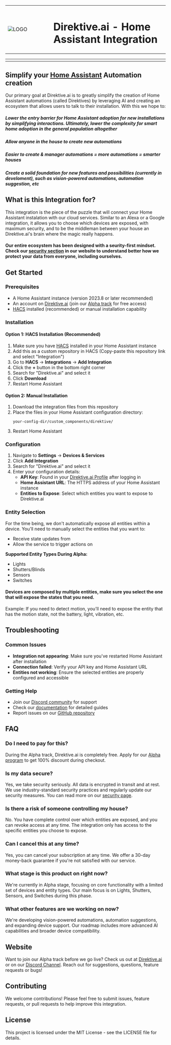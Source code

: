<table>
  <tr>
    <td width="127"><img src="https://cdn.discordapp.com/icons/1397167613506748468/3647df6e0f15b5322003ce556a809e7a.png?size=160&quality=lossless" alt="LOGO" ></td>
    <td><h1>Direktive.ai - Home Assistant Integration</h1></td>
  </tr>
</table>
<table>
  <tr>
    <td width="250">
      <a aria-label="@DIREKTIVE-AI/HA-INTEGRATION" href="https://github.com/Direktive-ai/direktive-ha-integration" width="250">
        <img alt="" src="https://img.shields.io/badge/DIREKTIVE--AI/INTEGRATION-V0.9.0-blue?style=for-the-badge&labelColor=10131a&color=1EAEDB" align="center">
      </a>
    </td>
    <td width="250">
      <a aria-label="@DIREKTIVE-AI/HA-LOVELACE" href="https://github.com/Direktive-ai/direktive-ha-lovlace">
        <img alt="" src="https://img.shields.io/badge/DIREKTIVE--AI/LOVELACE-V0.9.0-blue?style=for-the-badge&labelColor=10131a&color=1EAEDB" align="center">
      </a>
    </td>
    <td width="210">
      <a aria-label="Join the community on Discord" href="https://discord.gg/4M4ARJhz">
        <img alt="" src="https://img.shields.io/badge/Join%20the%20Discord-blueviolet.svg?style=for-the-badge&labelColor=10131a&logo=Discord&logoWidth=20&color=9b87f5" align="center">
      </a>
    </td>
  </tr>
</table>

## Simplify your [Home Assistant](https://www.home-assistant.io/) Automation creation
Our primary goal at Direktive.ai is to greatly simplify the creation of Home Assistant automations (called Direktives) by leveraging AI and creating an ecosystem that allows users to talk to their installation. With this we hope to:

##### Lower the entry barrier for Home Assistant adoption for new installations by simplifying interactions. Ultimately, lower the complexity for smart home adoption in the general population altogether

##### Allow anyone in the house to create new automations

##### Easier to create & manager automations = more automations = smarter houses

##### Create a solid foundation for new features and possibilities (currently in develoment), such as vision-powered automations, automation suggestion, etc

## What is this Integration for?
This integration is the piece of the puzzle that will connect your Home Assistant instalation with our cloud services. Similar to an Alexa or a Google integration, it allows you to choose which devices are exposed, with maximum security, and to be the middleman between your house an Direktive.ai's brain where the magic really happens.

#### Our entire ecosystem has been designed with a seurity-first mindset. Check our <a href="https://direktive.ai/security">security section</a> in our website to understand better how we protect your data from everyone, including ourselves.

## Get Started

### Prerequisites
- A Home Assistant instance (version 2023.8 or later recommended)
- An account on [Direktive.ai](https://direktive.ai) (join our [Alpha track](https://direktive.ai/apply-for-alpha) for free access)
- [HACS](https://hacs.xyz/) installed (recommended) or manual installation capability

### Installation

#### Option 1: HACS Installation (Recommended)
1. Make sure you have [HACS](https://hacs.xyz/) installed in your Home Assistant instance
2. Add this as a custom repository in HACS (Copy-paste this repository link and select "Integration")
3. Go to **HACS** → **Integrations** → **Add Integration**
4. Click the **+** button in the bottom right corner
5. Search for "Direktive.ai" and select it
6. Click **Download**
7. Restart Home Assistant

#### Option 2: Manual Installation
1. Download the integration files from this repository
2. Place the files in your Home Assistant configuration directory:
   ```
   your-config-dir/custom_components/direktive/
   ```
3. Restart Home Assistant

### Configuration

1. Navigate to **Settings** → **Devices & Services**
2. Click **Add Integration**
3. Search for "Direktive.ai" and select it
4. Enter your configuration details:
   - **API Key**: Found in your [Direktive.ai Profile](https://direktive.ai/profile) after logging in
   - **Home Assistant URL**: The HTTPS address of your Home Assistant instance
   - **Entities to Expose**: Select which entities you want to expose to Direktive.ai

### Entity Selection
For the time being, we don't automatically expose all entities within a device. You'll need to manually select the entities that you want to:
- Receive state updates from
- Allow the service to trigger actions on

**Supported Entity Types During Alpha:**
- Lights
- Shutters/Blinds
- Sensors
- Switches

#### Devices are composed by multiple entities, make sure you select the one that will expose the states that you need.
Example: If you need to detect motion, you'll need to expose the entity that has the motion state, not the battery, light, vibration, etc.


## Troubleshooting

### Common Issues
- **Integration not appearing**: Make sure you've restarted Home Assistant after installation
- **Connection failed**: Verify your API key and Home Assistant URL
- **Entities not working**: Ensure the selected entities are properly configured and accessible

### Getting Help
- Join our [Discord community](https://discord.gg/SsSvYbrp2J) for support
- Check our [documentation](https://direktive.ai/docs) for detailed guides
- Report issues on our [GitHub repository](https://github.com/Direktive-ai/direktive-ha-integration)

## FAQ

### Do I need to pay for this?
During the Alpha track, Direktive.ai is completely free. Apply for our [Alpha program](https://direktive.ai/apply-for-alpha) to get 100% discount during checkout.

### Is my data secure?
Yes, we take security seriously. All data is encrypted in transit and at rest. We use industry-standard security practices and regularly update our security measures. You can read more on our [security page](https://direktive.ai/security).

### Is there a risk of someone controlling my house?
No. You have complete control over which entities are exposed, and you can revoke access at any time. The integration only has access to the specific entities you choose to expose.

### Can I cancel this at any time?
Yes, you can cancel your subscription at any time. We offer a 30-day money-back guarantee if you're not satisfied with our service.

### What stage is this product on right now?
We're currently in Alpha stage, focusing on core functionality with a limited set of devices and entity types. Our main focus is on Lights, Shutters, Sensors, and Switches during this phase.

### What other features are we working on now?
We're developing vision-powered automations, automation suggestions, and expanding device support. Our roadmap includes more advanced AI capabilities and broader device compatibility.

## Website
Want to join our Alpha track before we go live? Check us out at [Direktive.ai](https://direktive.ai) or on our [Discord Channel](https://discord.gg/SsSvYbrp2J). Reach out for suggestions, questions, feature requests or bugs!

## Contributing
We welcome contributions! Please feel free to submit issues, feature requests, or pull requests to help improve this integration.

## License
This project is licensed under the MIT License - see the LICENSE file for details.